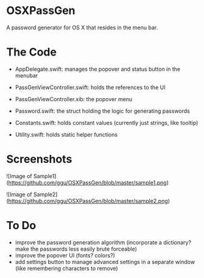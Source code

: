 # OSXPassGen
A password generator for OS X that resides in the menu bar.

# The Code
- AppDelegate.swift: manages the popover and status button in the menubar

- PassGenViewController.swift: holds the references to the UI

- PassGenViewController.xib: the popover menu

- Password.swift: the struct holding the logic for generating passwords

- Constants.swift: holds constant values (currently just strings, like tooltip)

- Utility.swift: holds static helper functions

# Screenshots
![Image of Sample1]
(https://github.com/ggu/OSXPassGen/blob/master/sample1.png)

![Image of Sample2]
(https://github.com/ggu/OSXPassGen/blob/master/sample2.png)

# To Do
- improve the password generation algorithm (incorporate a dictionary? make the passwords less easily brute forceable)
- improve the popover UI (fonts? colors?)
- add settings button to manage advanced settings in a separate window (like remembering characters to remove)
